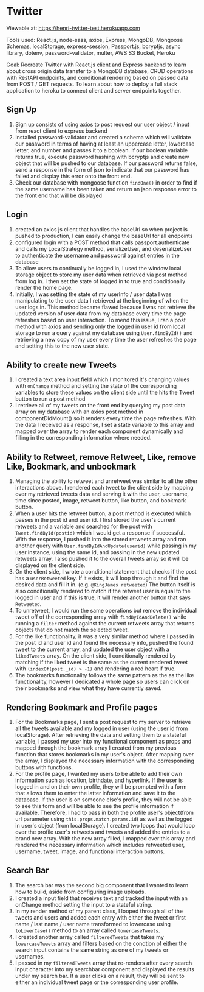 # Twitter

Viewable at: https://henri-twitter-test.herokuapp.com

Tools used: React.js, node-sass, axios, Express, MongoDB, Mongoose Schemas, localStorage, express-session, Passport.js, bcryptjs, async library, dotenv, password-validator, multer, AWS S3 Bucket, Heroku 

Goal: Recreate Twitter with React.js client and Express backend to learn about cross origin data transfer to a MongoDB database, CRUD operations with RestAPI endpoints, and conditional rendering based on passed data from POST / GET requests. To learn about how to deploy a full stack application to heroku to connect client and server endpoints together. 

## Sign Up 
1. Sign up consists of using axios to post request our user object / input from react client to express backend
2. Installed password-validator and created a schema which will validate our password in terms of having at least an uppercase letter, lowercase letter, and number and passes it to a boolean. If our boolean variable returns true, execute password hashing with bcryptjs and create new object that will be pushed to our database. If our password returns false, send a response in the form of json to indicate that our password has failed and display this error onto the front end. 
3. Check our database with mongoose function `findOne()` in order to find if the same username has been taken and return an json response error to the front end that will be displayed

## Login
1. created an axios js client that handles the baseUrl so when project is pushed to production, I can easily change the baseUrl for all endpoints
2. configured login with a POST method that calls passport.authenticate and calls my LocalStrategy method, serializeUser, and deserializeUser to authenticate the username and password against entries in the database
3. To allow users to continually be logged in, I used the window local storage object to store my user data when retrieved via post method from log in. I then set the state of logged in to true and conditionally render the home page. 
4. Initially, I was setting the state of my userInfo / user data I was manipulating to the user data I retrieved at the beginning of when the user logs in. This method became flawed because I was not retrieve the updated version of user data from my database every time the page refreshes based on user interaction. To mend this issue, I ran a post method with axios and sending only the logged in user id from local storage to run a query against my database using `User.findById()` and retrieving a new copy of my user every time the user refreshes the page and setting this to the new user state.

 ## Ability to create new Tweets
1. I created a text area input field which I monitored it's changing values with `onChange` method and setting the state of the corresponding variables to store these values on the client side until the hits the Tweet button to run a post method 
2. I retrieve all of my tweets on the front end by querying my post data array on my database with an axios post method in componentDidMount() so it renders every time the page refreshes. With the data I received as a response, I set a state variable to this array and mapped over the array to render each component dynamically and filling in the corresponding information where needed.

## Ability to Retweet, remove Retweet, Like, remove Like, Bookmark, and unbookmark
1. Managing the ability to retweet and unretweet was similar to all the other interactions above. I rendered each tweet to the client side by mapping over my retrieved tweets data and serving it with the user, username, time since posted, image, retweet button, like button, and bookmark button. 
2. When a user hits the retweet button, a post method is executed which passes in the post id and user id. I first stored the user's current retweets and a variable and searched for the post with `Tweet.findById(postid)` which I would get a response if successful. With the response, I pushed it into the stored retweets array and ran another query with `User.findByIdAndUpdate(userid)` while passing in my user instance, using the same id, and passing in the new updated retweets array. I also pushed it to the overall tweets array so it will be displayed on the client side. 
3. On the client side, I wrote a conditional statement that checks if the post has a `userRetweeted` key. If it exists, it will loop through it and find the desired data and fill it in. (e.g. `@KingJames retweeted`) The button itself is also conditionally rendered to match if the retweet user is equal to the logged in user and if this is true, it will render another button that says `Retweeted`.
4. To unretweet, I would run the same operations but remove the individual tweet off of the corresponding array with `findByIdAndDelete()` while running a `filter` method against the current retweets array that returns objects that do not match the selected tweet.
5. For the like functionality, it was a very similar method where I passed in the post id and user id and found the necessary info, pushed the found tweet to the current array, and updated the user object with a `likedTweets` array. On the client side, I conditionally rendered by matching if the liked tweet is the same as the current rendered tweet with `(indexOf(post._id) > -1)` and rendering a red heart if true. 
6. The bookmarks functionality follows the same pattern as the as the like functionality, however I dedicated a whole page so users can click on their bookmarks and view what they have currently saved.

## Rendering Bookmark and Profile pages
1. For the Bookmarks page, I sent a post request to my server to retrieve all the tweets available and my logged in user (using the user id from localStorage). After retrieving the data and setting them to a stateful variable, I passed my user into my functional component as props and mapped through the bookmark array I created from my previous function that stores bookmarks in my user's object. After mapping over the array, I displayed the necessary information with the corresponding buttons with functions. 
2. For the profile page, I wanted my users to be able to add their own information such as location, birthdate, and hyperlink. If the user is logged in and on their own profile, they will be prompted with a form that allows them to enter the latter information and save it to the database. If the user is on someone else's profile, they will not be able to see this form and will be able to see the profile information if available. Therefore, I had to pass in both the profile user's object(from url parameter using `this.props.match.params.id`) as well as the logged in user's object (from localStorage). I created two loops that would loop over the profile user's retweets and tweets and added the entries to a brand new array. With the new array filled, I mapped over this array and rendered the necessary information which includes retweeted user, username, tweet, image, and functional interaction buttons. 

## Search Bar
1. The search bar was the second big component that I wanted to learn how to build, aside from configuring image uploads. 
2. I created a input field that receives text and tracked the input with an onChange method setting the input to a stateful string. 
3. In my render method of my parent class, I looped through all of the tweets and users and added each entry with either the tweet or first name / last name / user name transformed to lowercase using `toLowerCase()` method to an array called `lowercaseTweets`.
4. I created another array called `filteredTweets` that takes my `lowercaseTweets` array and filters based on the condtion of either the search input contains the same string as one of my tweets or usernames.  
5. I passed in my `filteredTweets` array that re-renders after every search input character into my searchbar component and displayed the results under my search bar. If a user clicks on a result, they will be sent to either an individual tweet page or the corresponding user profile.
